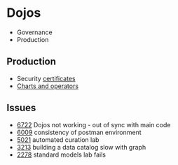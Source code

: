  # Dojos
 
* Governance
* Production

## Production

* Security [certificates ](certificates.md)
* [Charts and operators](containers.md)
 
## Issues
* [6722](https://github.com/odpi/egeria/issues/6722) Dojos not working - out of sync with main code
* [6009](https://github.com/odpi/egeria/issues/6009) consistency of postman environment
* [5021](https://github.com/odpi/egeria/issues/5021) automated curation lab
* [3213](https://github.com/odpi/egeria/issues/3213) building a data catalog slow with graph
* [2278](https://github.com/odpi/egeria/issues/2278) standard models lab fails

